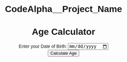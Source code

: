 # CodeAlpha__Project_Name

<!DOCTYPE html>
<html lang="en">
<head>
  <meta charset="UTF-8">
  <meta name="viewport" content="width=device-width, initial-scale=1.0">
  <title>Age Calculator</title>
  <style>
    body {
      font-family: Arial, sans-serif;
      text-align: center;
      margin: 50px;
    }
  </style>
</head>
<body>
  <h1>Age Calculator</h1>
  
  <form>
    <label for="dob">Enter your Date of Birth:</label>
    <input type="date" id="dob" required>
    <br>
    <button type="button" onclick="calculateAge()">Calculate Age</button>
  </form>

  <p id="result"></p>

  <script>
    function calculateAge() {
      // Get the selected date of birth
      var dobInput = document.getElementById("dob").value;
      var dob = new Date(dobInput);

      // Get the current date
      var currentDate = new Date();

      // Calculate the age
      var age = currentDate.getFullYear() - dob.getFullYear();

      // Check if the birthday has occurred this year
      if (currentDate.getMonth() < dob.getMonth() ||
          (currentDate.getMonth() === dob.getMonth() && currentDate.getDate() < dob.getDate())) {
        age--;
      }

      // Display the result
      var resultElement = document.getElementById("result");
      resultElement.innerHTML = "Your age is: " + age + " years.";
    }
  </script>
</body>
</html>
